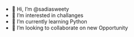 - 👋 Hi, I’m @sadiasweety
- 👀 I’m interested in challanges 
- 🌱 I’m currently learning Python
- 💞️ I’m looking to collaborate on new Opportunity

<!---
sadiasweety/sadiasweety is a ✨ special ✨ repository because its `README.md` (this file) appears on your GitHub profile.
You can click the Preview link to take a look at your changes.
--->
